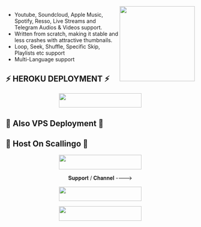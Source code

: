 <img src="https://telegra.ph/file/1a2db3329d7a3b35d5ef1.jpg" align="right" width="200" height="200"/>

* Youtube, Soundcloud, Apple Music, Spotify, Resso, Live Streams and Telegram Audios & Videos support.
* Written from scratch, making it stable and less crashes with attractive thumbnails.
* Loop, Seek, Shuffle, Specific Skip, Playlists etc support
* Multi-Language support

## ⚡ HEROKU DEPLOYMENT ⚡

<p align="center"><a href="https://heroku.com/deploy?template=https://github.com/Killerboyxd/SHIV-VIPMUSIC"><img src="https://img.shields.io/badge/Heroku-blue?&style=for-the-badge&logo=heroku" width="220" height="38.45"></a></p>


## 📍 Also VPS Deployment 📍


## 🎸 Host On Scallingo 🎸

<p align="center"><a href="https://my.scalingo.com/deploy?template=https://github.com/THE-VIP-BOY-OP/VIPMUSIC"> <img src="https://cdn.scalingo.com/deploy/button.svg" width="220" height="38.45"/></a></p>

<p align="center">𝐒𝐮𝐩𝐩𝐨𝐫𝐭 / 𝐂𝐡𝐚𝐧𝐧𝐞𝐥 ----> </p>

<p align="center"><a href="https://t.me/RONNY_KI_DUNIYA"><img src="https://img.shields.io/badge/ᴛᴇʟᴇɢʀᴀᴍ-𝐒𝐮𝐩𝐩𝐨𝐫𝐭-black?&style=for-the-badge&logo=telegram" width="220" height="38.45"></a></p>
<p align="center"><a href="https://t.me/ll_SABKA_BHAI_KILLER_ll"><img src="https://img.shields.io/badge/ᴛᴇʟᴇɢʀᴀᴍ-𝐔𝐩𝐝𝐚𝐭𝐞𝐬-black?&style=for-the-badge&logo=telegram" width="220" height="38.45"></a></p>

